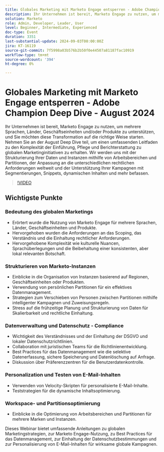 ```yaml
---
title: Globales Marketing mit Marketo Engage entsperren - Adobe Champion Deep Dive - August 2024
description: Ihr Unternehmen ist bereit, Marketo Engage zu nutzen, um mehrere Sprachen, Länder, Geschäftseinheiten und/oder Produkte zu unterstützen, und Sie möchten diese Transformation auf die richtige Weise starten. Nehmen Sie an der August Deep Dive teil, um einen umfassenden Leitfaden zu den Komplexität der Einführung, Pflege und Berichterstattung zu globalen Marketinginitiativen zu erhalten. Wir werden uns mit der Strukturierung Ihrer Daten und Instanzen mithilfe von Arbeitsbereichen und Partitionen, der Anpassung an die unterschiedlichen rechtlichen Anforderungen weltweit und der Unterstützung Ihrer Kampagnen mit Segmentierungen, Snippets, dynamischen Inhalten und mehr befassen.
solution: Marketo
role: Admin, Developer, Leader, User
level: Beginner, Intermediate, Experienced
doc-type: Event
duration: 3351
last-substantial-update: 2024-09-03T00:00:00Z
jira: KT-16119
source-git-commit: 7f5998a03b576b2b50f0e44507a81187fac10919
workflow-type: tm+mt
source-wordcount: '394'
ht-degree: 0%

---
```



# Globales Marketing mit Marketo Engage entsperren - Adobe Champion Deep Dive - August 2024

Ihr Unternehmen ist bereit, Marketo Engage zu nutzen, um mehrere Sprachen, Länder, Geschäftseinheiten und/oder Produkte zu unterstützen, und Sie möchten diese Transformation auf die richtige Weise starten. Nehmen Sie an der August Deep Dive teil, um einen umfassenden Leitfaden zu den Komplexität der Einführung, Pflege und Berichterstattung zu globalen Marketinginitiativen zu erhalten. Wir werden uns mit der Strukturierung Ihrer Daten und Instanzen mithilfe von Arbeitsbereichen und Partitionen, der Anpassung an die unterschiedlichen rechtlichen Anforderungen weltweit und der Unterstützung Ihrer Kampagnen mit Segmentierungen, Snippets, dynamischen Inhalten und mehr befassen.

>[!VIDEO](https://video.tv.adobe.com/v/3433245/?learn=on)

## Wichtigste Punkte

### Bedeutung des globalen Marketings

* Erörtert wurde die Nutzung von Marketo Engage für mehrere Sprachen, Länder, Geschäftseinheiten und Produkte.
* Hervorgehoben wurden die Anforderungen an das Scoping, das Verständnis und die Einhaltung rechtlicher Anforderungen.
* Hervorgehobene Komplexität wie kulturelle Nuancen, Sprachüberlegungen und die Beibehaltung einer konsistenten, aber lokal relevanten Botschaft.

### Strukturieren von Marketo-Instanzen

* Einblicke in die Organisation von Instanzen basierend auf Regionen, Geschäftseinheiten oder Produkten.
* Verwendung von persönlichen Partitionen für ein effektives Datenmanagement.
* Strategien zum Verschieben von Personen zwischen Partitionen mithilfe intelligenter Kampagnen und Zuweisungsregeln.
* Stress auf die frühzeitige Planung und Strukturierung von Daten für Skalierbarkeit und rechtliche Einhaltung.

### Datenverwaltung und Datenschutz - Compliance

* Wichtigkeit des Verständnisses und der Einhaltung der DSGVO und lokaler Datenschutzrichtlinien.
* Collaboration mit juristischen Teams für die Richtlinienentwicklung.
* Best Practices für das Datenmanagement wie die selektive Datenerfassung, sichere Speicherung und Datenlöschung auf Anfrage.
* Diskussion über Präferenzzentren für die Benutzerdatenkontrolle.

### Personalization und Testen von E-Mail-Inhalten

* Verwenden von Velocity-Skripten für personalisierte E-Mail-Inhalte.
* Teststrategien für die dynamische Inhaltsoptimierung.

### Workspace- und Partitionsoptimierung

* Einblicke in die Optimierung von Arbeitsbereichen und Partitionen für mehrere Marken und Instanzen.

Dieses Webinar bietet umfassende Anleitungen zu globalen Marketingstrategien, zur Marketo Engage-Nutzung, zu Best Practices für das Datenmanagement, zur Einhaltung der Datenschutzbestimmungen und zur Personalisierung von E-Mail-Inhalten für wirksame globale Kampagnen.